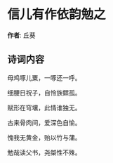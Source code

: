 # 信儿有作依韵勉之

**作者**: 丘葵

## 诗词内容

母鸡啄儿粟，一啄还一呼。

细腰日祝子，自怜族鳏孤。

赋形在穹壤，此情谁独无。

古来骨肉间，爱深色自愉。

愧我无黄金，贻以竹与蒲。

勉哉读父书，尧桀性不殊。

